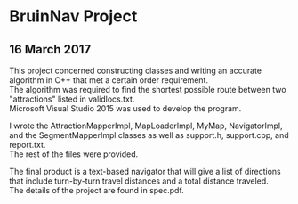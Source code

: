 # BruinNav Project
## 16 March 2017

This project concerned constructing classes and writing an accurate algorithm in C++ that met a certain order requirement. <br />
The algorithm was required to find the shortest possible route between two "attractions" listed in validlocs.txt. <br />
Microsoft Visual Studio 2015 was used to develop the program.

I wrote the AttractionMapperImpl, MapLoaderImpl, MyMap, NavigatorImpl, and the SegmentMapperImpl classes as well as support.h, support.cpp, and report.txt. <br />
The rest of the files were provided.

The final product is a text-based navigator that will give a list of directions that include turn-by-turn travel distances and a total distance traveled. <br />
The details of the project are found in spec.pdf.
